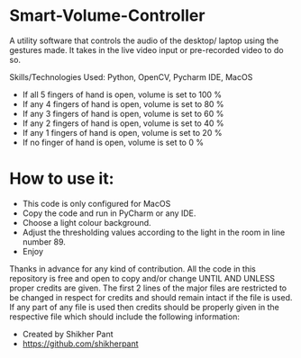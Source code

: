 # Smart-Volume-Controller

A utility software that controls the audio of the desktop/ laptop using the gestures made. It takes in the live video input or pre-recorded video to do so.

Skills/Technologies Used: Python, OpenCV, Pycharm IDE, MacOS 

- If all 5 fingers of hand is open, volume is set to 100 %
- If any 4 fingers of hand is open, volume is set to 80 %
- If any 3 fingers of hand is open, volume is set to 60 %
- If any 2 fingers of hand is open, volume is set to 40 %
- If any 1 fingers of hand is open, volume is set to 20 %
- If no finger of hand is open, volume is set to 0 %

# How to use it:

- This code is only configured for MacOS
- Copy the code and run in PyCharm or any IDE.
- Choose a light colour background.
- Adjust the thresholding values according to the light in the room in line number 89.
- Enjoy


Thanks in advance for any kind of contribution. All the code in this repository is free and open to copy and/or change UNTIL AND UNLESS proper credits are given. The first 2 lines of the major files are restricted to be changed in respect for credits and should remain intact if the file is used. If any part of any file is used then credits should be properly given in the respective file which should include the following information: 

- Created by Shikher Pant 
- https://github.com/shikherpant
